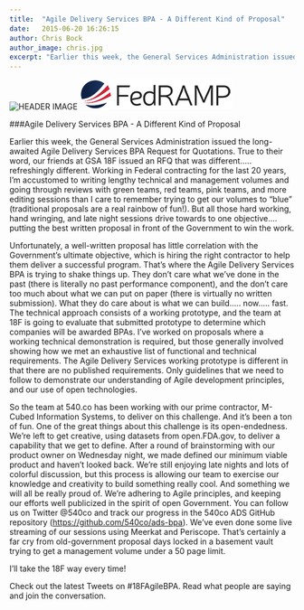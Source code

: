 ```yaml
---
title:  "Agile Delivery Services BPA - A Different Kind of Proposal"
date:   2015-06-20 16:26:15
author: Chris Bock
author_image: chris.jpg
excerpt: "Earlier this week, the General Services Administration issued the long-awaited Agile Delivery Services BPA Request for Quotations.  True to their word, our friends at GSA 18F issued an RFQ that was different….. refreshingly different."
---
```


![HEADER IMAGE](/assets/blog/ads-blog/ADS_Team.tiff)
![HEADER IMAGE](/assets/blog/icy-fedramp-to-the-silicon-beltway/fedramp-logo-2.png)

###Agile Delivery Services BPA - A Different Kind of Proposal

Earlier this week, the General Services Administration issued the long-awaited Agile Delivery Services BPA Request for Quotations.  True to their word, our friends at GSA 18F issued an RFQ that was different….. refreshingly different.  Working in Federal contracting for the last 20 years, I’m accustomed to writing lengthy technical and management volumes and going through reviews with green teams, red teams, pink teams, and more editing sessions than I care to remember trying to get our volumes to “blue” (traditional proposals are a real rainbow of fun!).  But all those hard working, hand wringing, and late night sessions drive towards to one objective…. putting the best written proposal in front of the Government to win the work.

Unfortunately, a well-written proposal has little correlation with the Government’s ultimate objective, which is hiring the right contractor to help them deliver a successful program.  That’s where the Agile Delivery Services BPA is trying to shake things up.  They don’t care what we’ve done in the past (there is literally no past performance component), and the don’t care too much about what we can put on paper (there is virtually no written submission).  What they do care about is what we can build….. now….. fast.  The technical approach consists of a working prototype, and the team at 18F is going to evaluate that submitted prototype to determine which companies will be awarded BPAs.  I’ve worked on proposals where a working technical demonstration is required, but those generally involved showing how we met an exhaustive list of functional and technical requirements.  The Agile Delivery Services working prototype is different in that there are no published requirements.  Only guidelines that we need to follow to demonstrate our understanding of Agile development principles, and our use of open technologies.

So the team at 540.co has been working with our prime contractor, M-Cubed Information Systems, to deliver on this challenge.  And it’s been a ton of fun.  One of the great things about this challenge is its open-endedness.  We’re left to get creative, using datasets from open.FDA.gov, to deliver a capability that we get to define.  After a round of brainstorming with our product owner on Wednesday night, we made defined our minimum viable product and haven’t looked back.  We’re still enjoying late nights and lots of colorful discussion, but this process is allowing our team to exercise our knowledge and creativity to build something really cool.  And something we will all be really proud of.  We’re adhering to Agile principles, and keeping our efforts well publicized in the spirit of open Government.  You can follow us on Twitter @540co and track our progress in the 540co ADS GitHub repository (https://github.com/540co/ads-bpa).  We’ve even done some live streaming of our sessions using Meerkat and Periscope.  That’s certainly a far cry from old-government proposal days locked in a basement vault trying to get a management volume under a 50 page limit.

I’ll take the 18F way every time!

Check out the latest Tweets on #18FAgileBPA. Read what people are saying and join the conversation.
